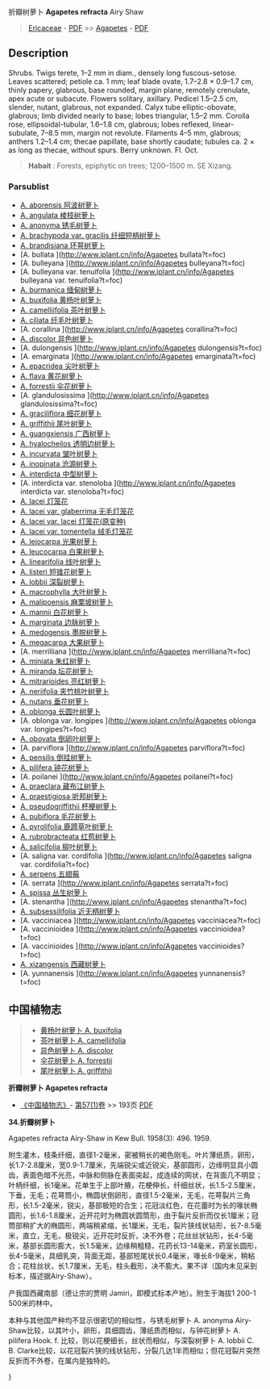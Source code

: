 折瓣树萝卜 **Agapetes refracta** Airy Shaw

> [Ericaceae](http://www.iplant.cn/info/Ericaceae?t=foc) - [PDF](http://www.iplant.cn/foc/pdf/Ericaceae.pdf) >> [Agapetes](Agapetes-树萝卜属.md) - [PDF](http://www.iplant.cn/foc/pdf/Agapetes.pdf)

## Description

Shrubs. Twigs terete, 1–2 mm in diam., densely long fuscous-setose. Leaves scattered; petiole ca. 1 mm; leaf blade ovate, 1.7–2.8 × 0.9–1.7 cm, thinly papery, glabrous, base rounded, margin plane, remotely crenulate, apex acute or subacute. Flowers solitary, axillary. Pedicel 1.5–2.5 cm, slender, nutant, glabrous, not expanded. Calyx tube elliptic-obovate, glabrous; limb divided nearly to base; lobes triangular, 1.5–2 mm. Corolla rose, ellipsoidal-tubular, 1.6–1.8 cm, glabrous; lobes reflexed, linear-subulate, 7–8.5 mm, margin not revolute. Filaments 4–5 mm, glabrous; anthers 1.2–1.4 cm; thecae papillate, base shortly caudate; tubules ca. 2 × as long as thecae, without spurs. Berry unknown. Fl. Oct.


> **Habait** : 
> Forests, epiphytic on trees; 1200–1500 m. SE Xizang.

### Parsublist

* [A.  aborensis  阿波树萝卜](Agapetes-aborensis-阿波树萝卜.md)
* [A.  angulata  棱枝树萝卜](Agapetes-angulata-棱枝树萝卜.md)
* [A.  anonyma  锈毛树萝卜](Agapetes-anonyma-锈毛树萝卜.md)
* [A.  brachypoda var. gracilis  纤细短柄树萝卜](Agapetes-brachypoda-var-gracilis-纤细短柄树萝卜.md)
* [A.  brandisiana  环萼树萝卜](Agapetes-brandisiana-环萼树萝卜.md)
* [A.  bullata  ](http://www.iplant.cn/info/Agapetes bullata?t=foc)
* [A.  bulleyana  ](http://www.iplant.cn/info/Agapetes bulleyana?t=foc)
* [A.  bulleyana var. tenuifolia  ](http://www.iplant.cn/info/Agapetes bulleyana var. tenuifolia?t=foc)
* [A.  burmanica  缅甸树萝卜](Agapetes-burmanica-缅甸树萝卜.md)
* [A.  buxifolia  黄杨叶树萝卜](Agapetes-buxifolia-黄杨叶树萝卜.md)
* [A.  camelliifolia  茶叶树萝卜](Agapetes-camelliifolia-茶叶树萝卜.md)
* [A.  ciliata  纤毛叶树萝卜](Agapetes-ciliata-纤毛叶树萝卜.md)
* [A.  corallina  ](http://www.iplant.cn/info/Agapetes corallina?t=foc)
* [A.  discolor  异色树萝卜](Agapetes-discolor-异色树萝卜.md)
* [A.  dulongensis  ](http://www.iplant.cn/info/Agapetes dulongensis?t=foc)
* [A.  emarginata  ](http://www.iplant.cn/info/Agapetes emarginata?t=foc)
* [A.  epacridea  尖叶树萝卜](Agapetes-epacridea-尖叶树萝卜.md)
* [A.  flava  黄花树萝卜](Agapetes-flava-黄花树萝卜.md)
* [A.  forrestii  伞花树萝卜](Agapetes-forrestii-伞花树萝卜.md)
* [A.  glandulosissima  ](http://www.iplant.cn/info/Agapetes glandulosissima?t=foc)
* [A.  graciliflora  细花树萝卜](Agapetes-graciliflora-细花树萝卜.md)
* [A.  griffithii  尾叶树萝卜](Agapetes-griffithii-尾叶树萝卜.md)
* [A.  guangxiensis  广西树萝卜](Agapetes-guangxiensis-广西树萝卜.md)
* [A.  hyalocheilos  透明边树萝卜](Agapetes-hyalocheilos-透明边树萝卜.md)
* [A.  incurvata  皱叶树萝卜](Agapetes-incurvata-皱叶树萝卜.md)
* [A.  inopinata  沧源树萝卜](Agapetes-inopinata-沧源树萝卜.md)
* [A.  interdicta  中型树萝卜](Agapetes-interdicta-中型树萝卜.md)
* [A.  interdicta var. stenoloba  ](http://www.iplant.cn/info/Agapetes interdicta var. stenoloba?t=foc)
* [A.  lacei  灯笼花](Agapetes-lacei-灯笼花.md)
* [A.  lacei var. glaberrima  无毛灯笼花](Agapetes-lacei-var-glaberrima-无毛灯笼花.md)
* [A.  lacei var. lacei  灯笼花(原变种)](Agapetes-lacei-var-lacei-灯笼花(原变种).md)
* [A.  lacei var. tomentella  绒毛灯笼花](Agapetes-lacei-var-tomentella-绒毛灯笼花.md)
* [A.  leiocarpa  光果树萝卜](Agapetes-leiocarpa-光果树萝卜.md)
* [A.  leucocarpa  白果树萝卜](Agapetes-leucocarpa-白果树萝卜.md)
* [A.  linearifolia  线叶树萝卜](Agapetes-linearifolia-线叶树萝卜.md)
* [A.  listeri  短锥花树萝卜](Agapetes-listeri-短锥花树萝卜.md)
* [A.  lobbii  深裂树萝卜](Agapetes-lobbii-深裂树萝卜.md)
* [A.  macrophylla  大叶树萝卜](Agapetes-macrophylla-大叶树萝卜.md)
* [A.  malipoensis  麻栗坡树萝卜](Agapetes-malipoensis-麻栗坡树萝卜.md)
* [A.  mannii  白花树萝卜](Agapetes-mannii-白花树萝卜.md)
* [A.  marginata  边脉树萝卜](Agapetes-marginata-边脉树萝卜.md)
* [A.  medogensis  墨脱树萝卜](Agapetes-medogensis-墨脱树萝卜.md)
* [A.  megacarpa  大果树萝卜](Agapetes-megacarpa-大果树萝卜.md)
* [A.  merrilliana  ](http://www.iplant.cn/info/Agapetes merrilliana?t=foc)
* [A.  miniata  朱红树萝卜](Agapetes-miniata-朱红树萝卜.md)
* [A.  miranda  坛花树萝卜](Agapetes-miranda-坛花树萝卜.md)
* [A.  mitrarioides  亮红树萝卜](Agapetes-mitrarioides-亮红树萝卜.md)
* [A.  neriifolia  夹竹桃叶树萝卜](Agapetes-neriifolia-夹竹桃叶树萝卜.md)
* [A.  nutans  垂花树萝卜](Agapetes-nutans-垂花树萝卜.md)
* [A.  oblonga  长圆叶树萝卜](Agapetes-oblonga-长圆叶树萝卜.md)
* [A.  oblonga var. longipes  ](http://www.iplant.cn/info/Agapetes oblonga var. longipes?t=foc)
* [A.  obovata  倒卵叶树萝卜](Agapetes-obovata-倒卵叶树萝卜.md)
* [A.  parviflora  ](http://www.iplant.cn/info/Agapetes parviflora?t=foc)
* [A.  pensilis  倒挂树萝卜](Agapetes-pensilis-倒挂树萝卜.md)
* [A.  pilifera  钟花树萝卜](Agapetes-pilifera-钟花树萝卜.md)
* [A.  poilanei  ](http://www.iplant.cn/info/Agapetes poilanei?t=foc)
* [A.  praeclara  藏布江树萝卜](Agapetes-praeclara-藏布江树萝卜.md)
* [A.  praestigiosa  听邦树萝卜](Agapetes-praestigiosa-听邦树萝卜.md)
* [A.  pseudogriffithii  杯梗树萝卜](Agapetes-pseudogriffithii-杯梗树萝卜.md)
* [A.  pubiflora  毛花树萝卜](Agapetes-pubiflora-毛花树萝卜.md)
* [A.  pyrolifolia  鹿蹄草叶树萝卜](Agapetes-pyrolifolia-鹿蹄草叶树萝卜.md)
* [A.  rubrobracteata  红苞树萝卜](Agapetes-rubrobracteata-红苞树萝卜.md)
* [A.  salicifolia  柳叶树萝卜](Agapetes-salicifolia-柳叶树萝卜.md)
* [A.  saligna var. cordifolia  ](http://www.iplant.cn/info/Agapetes saligna var. cordifolia?t=foc)
* [A.  serpens  五翅莓](Agapetes-serpens-五翅莓.md)
* [A.  serrata  ](http://www.iplant.cn/info/Agapetes serrata?t=foc)
* [A.  spissa  丛生树萝卜](Agapetes-spissa-丛生树萝卜.md)
* [A.  stenantha  ](http://www.iplant.cn/info/Agapetes stenantha?t=foc)
* [A.  subsessilifolia  近无柄树萝卜](Agapetes-subsessilifolia-近无柄树萝卜.md)
* [A.  vacciniacea  ](http://www.iplant.cn/info/Agapetes vacciniacea?t=foc)
* [A.  vaccinioidea  ](http://www.iplant.cn/info/Agapetes vaccinioidea?t=foc)
* [A.  vaccinioides  ](http://www.iplant.cn/info/Agapetes vaccinioides?t=foc)
* [A.  xizangensis  西藏树萝卜](Agapetes-xizangensis-西藏树萝卜.md)
* [A.  yunnanensis  ](http://www.iplant.cn/info/Agapetes yunnanensis?t=foc)


## 中国植物志

> * [黄杨叶树萝卜  A.  buxifolia](Agapetes-buxifolia-黄杨叶树萝卜.md)
> * [茶叶树萝卜  A.  camelliifolia](Agapetes-camelliifolia-茶叶树萝卜.md)
> * [异色树萝卜  A.  discolor](Agapetes-discolor-异色树萝卜.md)
> * [伞花树萝卜  A.  forrestii](Agapetes-forrestii-伞花树萝卜.md)
> * [尾叶树萝卜  A.  griffithii](Agapetes-griffithii-尾叶树萝卜.md)


**折瓣树萝卜 Agapetes refracta**

* [《中国植物志》](http://www.iplant.cn/frps)- [第57(1)卷](http://www.iplant.cn/frps/vol/57(1)) >> 193页 [PDF](http://www.iplant.cn/frps/pdf/57(3)/193b.pdf)


**34.折瓣树萝卜**

Agapetes refracta Airy-Shaw in Kew Bull. 1958(3): 496. 1959.

附生灌木，枝条纤细，直径1-2毫米，密被稍长的褐色刚毛。叶片薄纸质，卵形，长1.7-2.8厘米，宽0.9-1.7厘米，先端锐尖或近锐尖，基部圆形，边缘明显具小圆齿，表面色暗不光亮，中脉和侧脉在表面突起，成连续的网状，在背面几不明显；叶柄纤细，长1毫米。花单生于上部叶腋，花梗伸长，纤细丝状，长1.5-2.5厘米，下垂，无毛；花萼筒小，椭圆状倒卵形，直径1.5-2毫米，无毛，花萼裂片三角形，长1.5-2毫米，锐尖，基部极短的合生；花冠淡红色，在花蕾时为长的喙状椭圆形，长1.6-1.8厘米，近开花时为椭圆状圆筒形，由于裂片反折而仅长1厘米；冠筒部稍扩大的椭圆形，两端稍紧缩，长1厘米，无毛，裂片狭线状钻形，长7-8.5毫米，直立，无毛，极锐尖，近开花时反折，决不外卷；花丝丝状钻形，长4-5毫米，基部长圆形膨大，长1.5毫米，边缘稍粗糙，花药长13-14毫米，药室长圆形，长4-5毫米，具细乳突，背面无距，基部短尾状长0.4毫米，喙长8-9毫米，稍粘合；花柱丝状，长1.7厘米，无毛，柱头截形，决不膨大。果不详（国内未见采到标本，描述据Airy-Shaw）。

产我国西藏南部（德让宗的贾明 Jamiri，即模式标本产地）。附生于海拔1 200-1 500米的林中。

本种与其他国产种均不显示很密切的相似性，与锈毛树萝卜 A. anonyma Airy-Shaw比较，以其叶小，卵形，具细圆齿，薄纸质而相似，与钟花树萝卜 A. pilifera Hook. f. 比较，则以花梗细长，丝状而相似，与深裂树萝卜 A. lobbii C. B. Clarke比较，以花冠裂片狭的线状钻形，分裂几达1半而相似；但花冠裂片突然反折而不外卷，在属内是独特的。

}